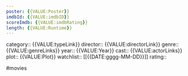 ```yaml
---
poster: {{VALUE:Poster}}
imdbId: {{VALUE:imdbID}}
scoreImdb: {{VALUE:imdbRating}}
length: {{VALUE:Runtime}}
---
```


category:: {{VALUE:typeLink}}
director:: {{VALUE:directorLink}}
genre:: {{VALUE:genreLinks}}
year:: {{VALUE:Year}}
cast:: {{VALUE:actorLinks}}
plot:: {{VALUE:Plot}}
watchlist:: [[{{DATE:gggg-MM-DD}}]]
rating::

#movies 

